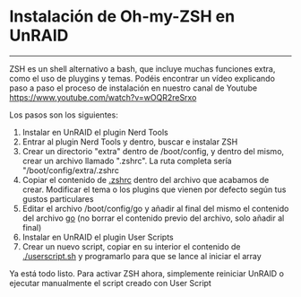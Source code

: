 # Instalación de Oh-my-ZSH en UnRAID
***

ZSH es un shell alternativo a bash, que incluye muchas funciones extra, como el uso de pluygins y temas.
Podéis encontrar un vídeo explicando paso a paso el proceso de instalación en nuestro canal de Youtube
https://www.youtube.com/watch?v=wOQR2reSrxo

Los pasos son los siguientes:

1. Instalar en UnRAID el plugin Nerd Tools
2. Entrar al plugin Nerd Tools y dentro, buscar e instalar ZSH
3. Crear un directorio "extra" dentro de /boot/config, y dentro del mismo, crear un archivo llamado ".zshrc". La ruta completa sería "/boot/config/extra/.zshrc
4. Copiar el contenido de [.zshrc](./.zshrc) dentro del archivo que acabamos de crear. Modificar el tema o los plugins que vienen por defecto según tus gustos particulares
5. Editar el archivo /boot/config/go y añadir al final del mismo el contenido del archivo [go](./go) (no borrar el contenido previo del archivo, solo añadir al final)
6. Instalar en UnRAID el plugin User Scripts
7. Crear un nuevo script, copiar en su interior el contenido de [./userscript.sh](./userscript.sh) y programarlo para que se lance al iniciar el array

Ya está todo listo. Para activar ZSH ahora, simplemente reiniciar UnRAID o ejecutar manualmente el script creado con User Script